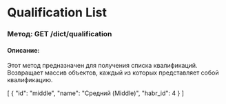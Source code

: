 # Qualification List

### Метод: GET /dict/qualification
#### Описание:
Этот метод предназначен для получения списка квалификаций. Возвращает массив объектов, каждый из которых представляет собой квалификацию.

<api-endpoint openapi-path="../openapi.json" endpoint="/dict/qualification" method="get">
<response type="200">
<sample>
[
  {
    "id": "middle",
    "name": "Средний (Middle)",
    "habr_id": 4
  }
]
</sample>
</response>
</api-endpoint>